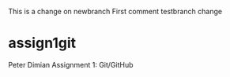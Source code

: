 This is a change on newbranch
First comment
testbranch change
# assign1git
Peter Dimian Assignment 1: Git/GitHub